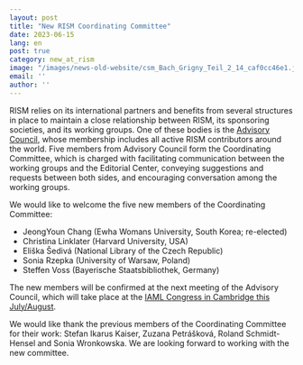 ```yaml
---
layout: post
title: "New RISM Coordinating Committee"
date: 2023-06-15
lang: en
post: true
category: new_at_rism
image: "/images/news-old-website/csm_Bach_Grigny_Teil_2_14_caf0cc46e1.jpg"
email: ''
author: ''
---
```


RISM relies on its international partners and benefits from several structures in place to maintain a close relationship between RISM, its sponsoring societies, and its working groups. One of these bodies is the [Advisory Council](/organization/international-partners.html), whose membership includes all active RISM contributors around the world. Five members from Advisory Council form the Coordinating Committee, which is charged with facilitating communication between the working groups and the Editorial Center, conveying suggestions and requests between both sides, and encouraging conversation among the working groups.  

We would like to welcome the five new members of the Coordinating Committee:  
- JeongYoun Chang (Ewha Womans University, South Korea; re-elected)  
- Christina Linklater (Harvard University, USA)  
- Eliška Šedivá (National Library of the Czech Republic)  
- Sonia Rzepka (University of Warsaw, Poland)  
- Steffen Voss (Bayerische Staatsbibliothek, Germany)  

The new members will be confirmed at the next meeting of the Advisory Council, which will take place at the [IAML Congress in Cambridge this July/August](/publications/iaml-congresses/2023.html).  

We would like thank the previous members of the Coordinating Committee for their work: Stefan Ikarus Kaiser, Zuzana Petrášková, Roland Schmidt-Hensel and Sonia Wronkowska. We are looking forward to working with the new committee.  
